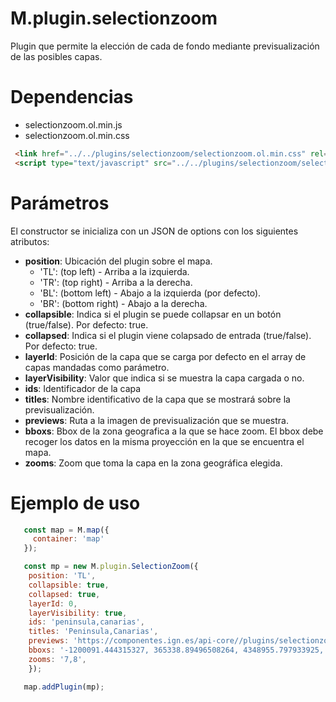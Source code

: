 # M.plugin.selectionzoom

Plugin que permite la elección de cada de fondo mediante previsualización de las posibles capas.

# Dependencias

- selectionzoom.ol.min.js
- selectionzoom.ol.min.css

```html
 <link href="../../plugins/selectionzoom/selectionzoom.ol.min.css" rel="stylesheet" />
 <script type="text/javascript" src="../../plugins/selectionzoom/selectionzoom.ol.min.js"></script>
```

# Parámetros

El constructor se inicializa con un JSON de options con los siguientes atributos:

- **position**:  Ubicación del plugin sobre el mapa.
  - 'TL': (top left) - Arriba a la izquierda.
  - 'TR': (top right) - Arriba a la derecha.
  - 'BL': (bottom left) - Abajo a la izquierda (por defecto).
  - 'BR': (bottom right) - Abajo a la derecha.
- **collapsible**: Indica si el plugin se puede collapsar en un botón (true/false). Por defecto: true.
- **collapsed**: Indica si el plugin viene colapsado de entrada (true/false). Por defecto: true.
- **layerId**: Posición de la capa que se carga por defecto en el array de capas mandadas como parámetro.
- **layerVisibility**: Valor que indica si se muestra la capa cargada o no.
- **ids**: Identificador de la capa
- **titles**: Nombre identificativo de la capa que se mostrará sobre la previsualización.
- **previews**: Ruta a la imagen de previsualización que se muestra.
- **bboxs**: Bbox de la zona geografica a la que se hace zoom. El bbox debe recoger los datos en la misma proyección en la que se encuentra el mapa.
- **zooms**: Zoom que toma la capa en la zona geográfica elegida.


# Ejemplo de uso

```javascript
   const map = M.map({
     container: 'map'
   });

   const mp = new M.plugin.SelectionZoom({
    position: 'TL',
    collapsible: true,
    collapsed: true,
    layerId: 0,
    layerVisibility: true,
    ids: 'peninsula,canarias',
    titles: 'Peninsula,Canarias',
    previews: 'https://componentes.ign.es/api-core//plugins/selectionzoom/images/espana.png,https://componentes.ign.es/api-core//plugins/selectionzoom/images/canarias.png',
    bboxs: '-1200091.444315327, 365338.89496508264, 4348955.797933925, 5441088.058207252, -2170190.6639824593, -1387475.4943422542, 3091778.038884449, 3637844.1689537475' ,
    zooms: '7,8',
    });

   map.addPlugin(mp);
```
